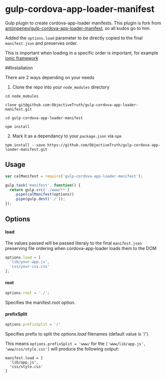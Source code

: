 gulp-cordova-app-loader-manifest
================================

Gulp plugin to create cordova-app-loader manifests.
This plugin is fork from [antonpenev/gulp-cordova-app-loader-manifest](https://github.com/antonpenev/gulp-cordova-app-loader-manifest), so all kudos go to him.

Added the `options.load` parameter to be directly copied to the final `manifest.json` and preserves order.

This is important when loading in a specific order is important, for example [ionic framework](http://ionicframework.com/)

##Installation

There are 2 ways depending on your needs

1. Clone the repo into your `node_modules` directory

  `cd node_mobules`

  `clone git@github.com:ObjectiveTruth/gulp-cordova-app-loader-manifest.git`

  `cd gulp-cordova-app-loader-manifest`

  `npm install`

2. Mark it as a dependancy to your `package.json` via `npm`

  `npm install --save https://github.com/ObjectiveTruth/gulp-cordova-app-loader-manifest.git`


## Usage

```javascript
var calManifest = require('gulp-cordova-app-loader-manifest');

gulp.task('manifest', function() {
  return gulp.src('./www/**')
    .pipe(calManifest(options))
    .pipe(gulp.dest('./'));
});
```

## Options

#### load

The values passed will be passed literaly to the final `manifest.json` preserving file ordering when cordova-app-loader loads them to the DOM

```javascript
options.load = [
  'lib/your-app.js',
  'css/your-css.css'
];
```

#### root
```javascript
options.root = './';
```
Specifies the manifest.root option.

#### prefixSplit
```javascript
options.prefixSplit = '/'
```
Specifies prefix to split the _options.load_ filenames (default value is '/').

This means `options.prefixSplit = 'www/` for the `['www/lib/app.js', 'www/css/style.css']` will produce the following output:
```javasript
manifest.load = [
  'lib/app.js',
  'css/style.css'
]
```
